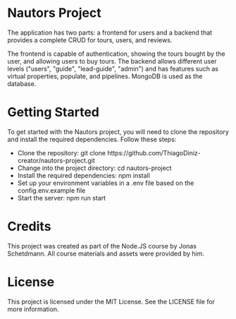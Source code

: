 # Nautors Project
The application has two parts: a frontend for users and a backend that provides a complete CRUD for tours, users, and reviews.

The frontend is capable of authentication, showing the tours bought by the user, and allowing users to buy tours. The backend allows different user levels ("users", "guide", "lead-guide", "admin") and has features such as virtual properties, populate, and pipelines. MongoDB is used as the database.

# Getting Started
To get started with the Nautors project, you will need to clone the repository and install the required dependencies. Follow these steps:

<ul>
<li>Clone the repository: git clone https://github.com/ThiagoDiniz-creator/nautors-project.git</li>
<li>Change into the project directory: cd nautors-project</li>
<li>Install the required dependencies: npm install</li>
<li>Set up your environment variables in a .env file based on the config.env.example file</li>
<li>Start the server: npm run start</li>
</ul>

# Credits
This project was created as part of the Node.JS course by Jonas Schetdmann. All course materials and assets were provided by him.

# License
This project is licensed under the MIT License. See the LICENSE file for more information.

